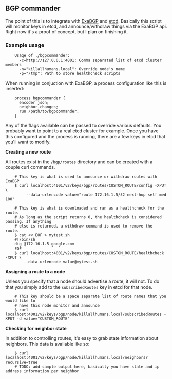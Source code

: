 ## BGP commander

The point of this is to integrate with [ExaBGP](https://github.com/Exa-Networks/exabgp) and [etcd](https://github.com/coreos/etcd). Basically this script will monitor keys in etcd, and announce/withdraw things via the ExaBGP api. Right now it's a proof of concept, but I plan on finishing it.

### Example usage

        Usage of ./bgpcommander:
          -c=http://127.0.0.1:4001: Comma separated list of etcd cluster members
          -n="killallhumans.local": Override node's name
          -p="/tmp": Path to store healthcheck scripts


When running in conjuction with ExaBGP, a process configuration like this is inserted:

        process bgpcommander {
          encoder json;
          neighbor-changes;
          run /path/to/bgpcommander;
        }

Any of the flags available can be passed to override various defaults. You probably want to point to a real etcd cluster for example. Once you have this configured and the process is running, there are a few keys in etcd that you'll want to modify.

**Creating a new route**

All routes exist in the `/bgp/routes` directory and can be created with a couple curl commands.

        # This key is what is used to announce or withdraw routes with ExaBGP
        $ curl localhost:4001/v2/keys/bgp/routes/CUSTOM_ROUTE/config -XPUT \
             --data-urlencode value="route 172.16.1.5/32 next-hop self med 100"

        # This key is what is downloaded and ran as a healthcheck for the route.
        # As long as the script returns 0, the healthcheck is considered passing. If anything
        # else is returned, a withdraw command is used to remove the route.
        $ cat << EOF > mytest.sh
        #!/bin/sh
        dig @172.16.1.5 google.com
        EOF
        $ curl localhost:4001/v2/keys/bgp/routes/CUSTOM_ROUTE/healthcheck -XPUT \
            --data-urlencode value@mytest.sh

**Assigning a route to a node**

Unless you specify that a node should advertise a route, it will not. To do that you simply add to the `subscribedRoutes` key in etcd for that node.

        # This key should be a space separate list of route names that you would like to
        # have this node monitor and announce
        $ curl localhost:4001/v2/keys/bgp/node/killallhumans.local/subscribedRoutes -XPUT -d value="CUSTOM_ROUTE"

**Checking for neighbor state**

In addition to controlling routes, it's easy to grab state information about neighbors. This data is available like so:

        $ curl localhost:4001/v2/keys/bgp/node/killallhumans.local/neighbors?recursive=true
        # TODO: add sample output here, basically you have state and ip address information per neighbor
